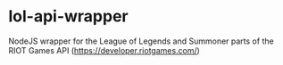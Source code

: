 # lol-api-wrapper
NodeJS wrapper for the League of Legends and Summoner parts of the RIOT Games API (https://developer.riotgames.com/)
